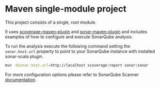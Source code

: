 Maven single-module project
===

This project consists of a single, root module.

It uses [scoverage-maven-plugin](https://github.com/scoverage/scoverage-maven-plugin) and [sonar-maven-plugin](https://docs.sonarqube.org/display/SCAN/Analyzing+with+SonarQube+Scanner+for+Maven) and includes examples of how to configure and execute SonarQube analysis.

To run the analysis execute the following command setting the `sonar.host.url` property to point to your SonarQube instance with installed sonar-scala plugin.

```bash
mvn -Dsonar.host.url=http://localhost scoverage:report sonar:sonar
```

For more configuration options please refer to SonarQube Scanner [documentation](https://docs.sonarqube.org/display/SCAN/Analyzing+with+SonarQube+Scanner+for+Gradle).
